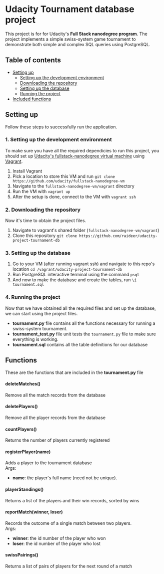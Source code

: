 # Udacity Tournament database project
This project is for for Udacity's **Full Stack nanodegree program**. 
The project implements a simple swiss-system game tournament to demonstrate both simple and complex SQL queries using PostgreSQL.

## Table of contents
* [Setting up](#setting-up)
  * [Setting up the development environment](#1-setting-up-the-development-environment)
  * [Downloading the repository](#2-downloading-the-repository)
  * [Setting up the database](#3-setting-up-the-database)
  * [Running the project](#4-running-the-project)
* [Included functions](#functions)

## Setting up
Follow these steps to successfully run the application.

### 1. Setting up the development environment
To make sure you have all the required dependicies to run this project, you should set up [Udacity's fullstack-nanodegree virtual machine](https://github.com/udacity/fullstack-nanodegree-vm)
using [Vagrant](https://www.vagrantup.com/).
1. Install Vagrant
2. Pick a location to store this VM and run `git clone https://github.com/udacity/fullstack-nanodegree-vm`
3. Navigate to the `fullstack-nanodegree-vm/vagrant` directory
4. Run the VM with `vagrant up`
5. After the setup is done, connect to the VM with `vagrant ssh`

### 2. Downloading the repository
Now it's time to obtain the project files. 
1. Navigate to vagrant's shared folder (`fullstack-nanodegree-vm/vagrant`)
2. Clone this repository `git clone https://github.com/raideer/udacity-project-tournament-db`

### 3. Setting up the database
1. Go to your VM (after running vagrant ssh) and navigate to this repo's location `cd /vagrant/udacity-project-tournament-db`
2. Run PostgreSQL interactive terminal using the command `psql`
3. And now to make the database and create the tables, run `\i tournament.sql`

### 4. Running the project
Now that we have obtained all the required files and set up the database, we can start using the project files.

* **tournament.py** file contains all the functions necessary for running a swiss-system tournament.
* **tournament_test.py** file unit tests the `tournament.py` file to make sure everything is working.
* **tournament.sql** contains all the table definitions for our database

## Functions
These are the functions that are included in the **tournament.py** file

#### deleteMatches()
Remove all the match records from the database

#### deletePlayers()
Remove all the player records from the database

#### countPlayers()
Returns the number of players currently registered

#### registerPlayer(name)
Adds a player to the tournament database  
Args:  
* **name**: the player's full name (need not be unique).
      
#### playerStandings()
Returns a list of the players and their win records, sorted by wins

#### reportMatch(winner, loser)
Records the outcome of a single match between two players.  
Args:  
* **winner**:  the id number of the player who won
* **loser**:  the id number of the player who lost

#### swissPairings()
Returns a list of pairs of players for the next round of a match
